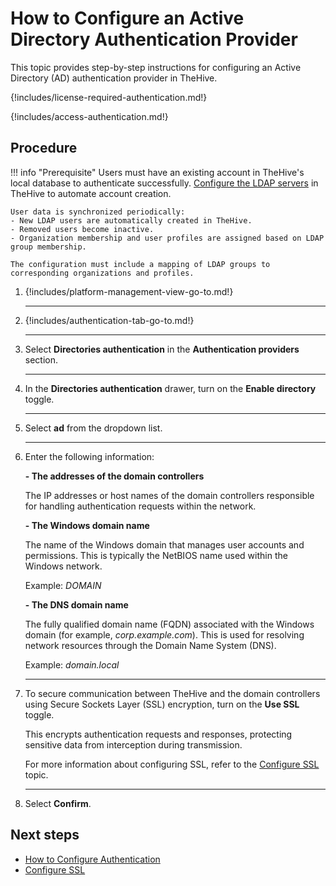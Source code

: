# How to Configure an Active Directory Authentication Provider

This topic provides step-by-step instructions for configuring an Active Directory (AD) authentication provider in TheHive.

{!includes/license-required-authentication.md!}

{!includes/access-authentication.md!}

<h2>Procedure</h2>

!!! info "Prerequisite"
    Users must have an existing account in TheHive's local database to authenticate successfully. [Configure the LDAP servers](../../administration/ldap-server.md) in TheHive to automate account creation.

    User data is synchronized periodically:  
    - New LDAP users are automatically created in TheHive.  
    - Removed users become inactive.  
    - Organization membership and user profiles are assigned based on LDAP group membership.  

    The configuration must include a mapping of LDAP groups to corresponding organizations and profiles.

1. {!includes/platform-management-view-go-to.md!}

    ---

2. {!includes/authentication-tab-go-to.md!}

    ---

3. Select **Directories authentication** in the **Authentication providers** section.

    ---

4. In the **Directories authentication** drawer, turn on the **Enable directory** toggle.

    ---

5. Select **ad** from the dropdown list.

    ---

6. Enter the following information:

    **- The addresses of the domain controllers**

    The IP addresses or host names of the domain controllers responsible for handling authentication requests within the network.

    **- The Windows domain name**

    The name of the Windows domain that manages user accounts and permissions. This is typically the NetBIOS name used within the Windows network.

    Example: *DOMAIN*

    **- The DNS domain name**

    The fully qualified domain name (FQDN) associated with the Windows domain (for example, *corp.example.com*). This is used for resolving network resources through the Domain Name System (DNS).

    Example: *domain.local*

    ---

7. To secure communication between TheHive and the domain controllers using Secure Sockets Layer (SSL) encryption, turn on the **Use SSL** toggle.

    This encrypts authentication requests and responses, protecting sensitive data from interception during transmission.

    For more information about configuring SSL, refer to the [Configure SSL](ssl.md) topic.

    ---

8. Select **Confirm**.

<h2>Next steps</h2>

* [How to Configure Authentication](configure-authentication.md)
* [Configure SSL](ssl.md)